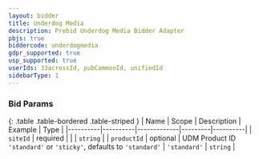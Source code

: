 ```yaml
---
layout: bidder
title: Underdog Media
description: Prebid Underdog Media Bidder Adapter
pbjs: true
biddercode: underdogmedia
gdpr_supported: true
usp_supported: true
userIds: 33acrossId, pubCommonId, unifiedId
sidebarType: 1
---
```


### Bid Params

{: .table .table-bordered .table-striped }
| Name     | Scope    | Description | Example | Type     |
|----------|----------|-------------|---------|----------|
| `siteId` | required |             |         | `string` |
| `productId` | optional | UDM Product ID `'standard'` or `'sticky'`, defaults to `'standard'` | `'standard'`   | `string` |
